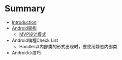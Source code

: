 # Summary

* [Introduction](README.md)
* [Android架构](android架构.md)
   * [MVP设计模式](mvp设计模式.md)
* Android编程Check List
   * Handler以内部类的形式出现时，要使用静态内部类
* Android小技巧

